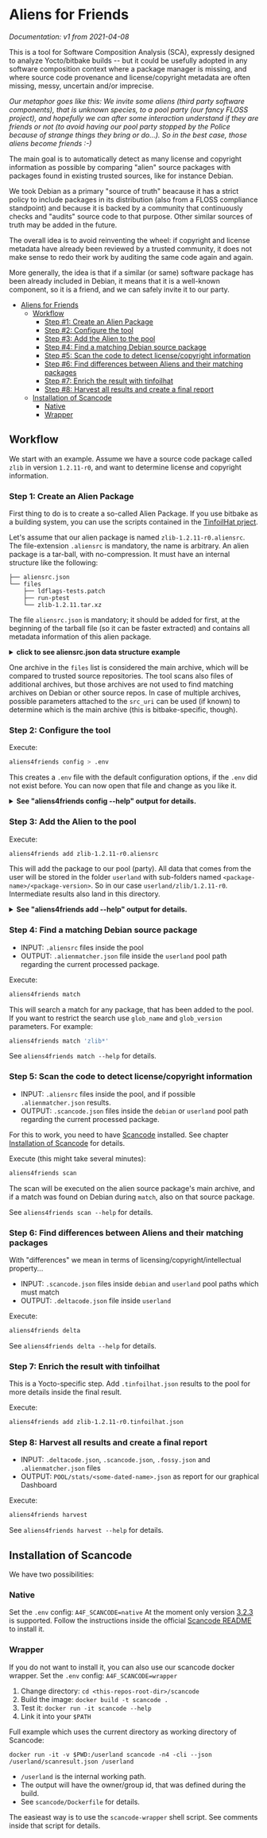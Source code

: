 # Aliens for Friends

*Documentation: v1 from 2021-04-08*

This is a tool for Software Composition Analysis (SCA), expressly designed to
analyze Yocto/bitbake builds -- but it could be usefully adopted in any software
composition context where a package manager is missing, and where source code
provenance and license/copyright metadata are often missing, messy, uncertain
and/or imprecise.

*Our metaphor goes like this: We invite some aliens (third party software
components), that is unknown species, to a pool party (our fancy FLOSS
project), and hopefully we can after some interaction understand if they are
friends or not (to avoid having our pool party stopped by the Police because of
strange things they bring or do...). So in the best case, those aliens become
friends :-)*

The main goal is to automatically detect as many license and copyright
information as possible by comparing "alien" source packages with packages found
in existing trusted sources, like for instance Debian.

We took Debian as a primary "source of truth" beacause it has a strict policy to
include packages in its distribution (also from a FLOSS compliance standpoint)
and because it is backed by a community that continuously checks and "audits"
source code to that purpose. Other similar sources of truth may be added in the
future.

The overall idea is to avoid reinventing the wheel: if copyright and license
metadata have already been reviewed by a trusted community, it does not make
sense to redo their work by auditing the same code again and again.

More generally, the idea is that if a similar (or same) software package has
been already included in Debian, it means that it is a well-known component, so
it is a friend, and we can safely invite it to our party.


- [Aliens for Friends](#aliens-for-friends)
	- [Workflow](#workflow)
		- [Step #1: Create an Alien Package](#step-1-create-an-alien-package)
		- [Step #2: Configure the tool](#step-2-configure-the-tool)
		- [Step #3: Add the Alien to the pool](#step-3-add-the-alien-to-the-pool)
		- [Step #4: Find a matching Debian source package](#step-4-find-a-matching-debian-source-package)
		- [Step #5: Scan the code to detect license/copyright information](#step-5-scan-the-code-to-detect-licensecopyright-information)
		- [Step #6: Find differences between Aliens and their matching packages](#step-6-find-differences-between-aliens-and-their-matching-packages)
		- [Step #7: Enrich the result with tinfoilhat](#step-7-enrich-the-result-with-tinfoilhat)
		- [Step #8: Harvest all results and create a final report](#step-8-harvest-all-results-and-create-a-final-report)
	- [Installation of Scancode](#installation-of-scancode)
		- [Native](#native)
		- [Wrapper](#wrapper)

## Workflow

We start with an example. Assume we have a source code package called `zlib` in
version `1.2.11-r0`, and want to determine license and copyright information.



### Step 1: Create an Alien Package

First thing to do is to create a so-called Alien Package. If you use bitbake as
a building system, you can use the scripts contained in the [TinfoilHat
prject](https://git.ostc-eu.org/oss-compliance/toolchain/tinfoilhat).

Let's assume that our alien package is named `zlib-1.2.11-r0.aliensrc`. The
file-extension `.aliensrc` is mandatory, the name is arbitrary. An alien package
is a tar-ball, with no-compression. It must have an internal structure like
the following:

```
├── aliensrc.json
└── files
    ├── ldflags-tests.patch
    ├── run-ptest
    └── zlib-1.2.11.tar.xz
```

The file `aliensrc.json` is mandatory; it should be added for first, at the beginning of the tarball file (so it can be faster extracted) and contains all metadata information of this alien package.

<p><details>
<summary><b>click to see aliensrc.json data structure example</b></summary>

<!--  hacky trick: using python syntax highlightning to be able to put comments, not allowed in json -->

```python
{
    "version": 1,                   # the version of this json spec
    "source_package": {             # the data part of this source package
        "name": [                   # some packages have more than one name/alias, ordered by priority (top=most important)
            "zlib"
        ],
        "version": "1.2.11-r0",
        "manager": "bitbake",       # the build system from where we extracted this source package
        "metadata": {               # any metadata (tipically, metadata extracted from the build system).
                                    # This structure is not defined, nor mandatory
                       "name": "zlib",
                       "base_name": "zlib",
                       "version": "1.2.11",
                       "revision": "r0",
                       "package_arch": "armv7vet2hf-neon",
                       "author": null,
                       "homepage": "http://zlib.net/",
                       "summary": "Zlib Compression Library",
                       "description": "Zlib is a general-purpose, patent-free, lossless data compression library which is used by many different programs.",
                       "license": "Zlib",
                       "depends": "virtual/arm-poky-linux-musleabi-gcc virtual/arm-poky-linux-musleabi-compilerlibs virtual/libc ",
                       "provides": "zlib ",
                       "cve_product": null
		},
        "files": [                  # files, that are included in the "files" folder inside the alien package
            {
                "name": "zlib-1.2.11.tar.xz",
                                    # the file name
                "sha1": "e1cb0d5c92da8e9a8c2635dfa249c341dfd00322",
                                    # file checksum (only sha1 is supported)
                "src_uri": "https://downloads.sourceforge.net/libpng/zlib/1.2.11/zlib-1.2.11.tar.xz",
                                    # the provenance, that is, the place where the upstram package came from
                "files_in_archive": 253
                                    # The file count inside the tarball archive
            },
            {
                "name": "ldflags-tests.patch",
                "sha1": "f370a10d1a454cdcd07a8d164fe0d65b32b6d2a9",
                "src_uri": "file://ldflags-tests.patch",
                                    # the provenance: in this case "unknown",
                                    # since the file was just added from a filesystem
                "files_in_archive": false
                                    # false, if no archive, 0 if the archive is empty
            }
        ]
    }
}
```

</details></p>

One archive in the `files` list is considered the main archive, which will be
compared to trusted source repositories. The tool scans also files of additional
archives, but those archives are not used to find matching archives on Debian or
other source repos. In case of multiple archives, possible parameters attached to the
`src_uri` can be used (if known) to determine which is the main archive (this is
bitbake-specific, though).

### Step 2: Configure the tool

Execute:
```sh
aliens4friends config > .env
```

This creates a `.env` file with the default configuration options, if the `.env`
did not exist before. You can now open that file and change as you like it.

<p><details>
<summary><b>See "aliens4friends config --help" output for details.</b></summary>

```
Environmental variables:
  - A4F_POOL        : Path to the cache pool
  - A4F_CACHE       : True/False, if cache should be used or overwritten (default = True)
  - A4F_DEBUG       : Debug level as seen inside the "logging" package (default = INFO)
  - A4F_SCANCODE    : wrapper/native, whether we use a natively installed scancode or
                      run it from our docker wrapper (default = native)
  - A4F_PRINTRESULT : Print results also to stdout
  - SPDX_TOOLS_CMD  : command to invoke java spdx tools (default =
                      'java -jar /usr/local/lib/spdx-tools-2.2.5-jar-with-dependencies.jar')
  - FOSSY_USER,
    FOSSY_PASSWORD,
    FOSSY_GROUP_ID,
    FOSSY_SERVER    : parameters to access fossology server
	                  (defaults: 'fossy', 'fossy', 3, 'http://localhost/repo').
```
</details></p>


### Step 3: Add the Alien to the pool

Execute:
```sh
aliens4friends add zlib-1.2.11-r0.aliensrc
```

This will add the package to our pool (party). All data that comes from the user will be stored in the folder `userland` with sub-folders named `<package-name>/<package-version>`. So in our case `userland/zlib/1.2.11-r0`. Intermediate results also land in this directory.

<p><details>
<summary><b>See "aliens4friends add --help" output for details.</b></summary>

```
usage: aliens4friends add [-h] [-i] [-v | -q] [FILES [FILES ...]]

positional arguments:
  FILES               The Alien Packages (also wildcards allowed)

optional arguments:
  -h, --help          show this help message and exit
  -i, --ignore-cache  Ignore the cache pool and overwrite existing results and tmp files. This overrides the A4F_CACHE env var.
  -v, --verbose       Show debug output. This overrides the A4F_LOGLEVEL env var.
  -q, --quiet         Show only warnings and errors. This overrides the A4F_LOGLEVEL env var.
```

</details></p>

### Step 4: Find a matching Debian source package

- INPUT: `.aliensrc` files inside the pool
- OUTPUT: `.alienmatcher.json` file inside the `userland` pool path regarding
  the current processed package.

Execute:
```sh
aliens4friends match
```

This will search a match for any package, that has been added to the pool. If
you want to restrict the search use `glob_name` and `glob_version` parameters.
For example:

```sh
aliens4friends match 'zlib*'
```

See `aliens4friends match --help` for details.

### Step 5: Scan the code to detect license/copyright information

- INPUT: `.aliensrc` files inside the pool, and if possible `.alienmatcher.json`
  results.
- OUTPUT: `.scancode.json` files inside the `debian` or `userland` pool path
  regarding the current processed package.

For this to work, you need to have
[Scancode](https://github.com/nexB/scancode-toolkit) installed. See chapter
[Installation of Scancode](#installation-of-scancode) for details.

Execute (this might take several minutes):
```sh
aliens4friends scan
```

The scan will be executed on the alien source package's main archive, and if a
match was found on Debian during `match`, also on that source package.

See `aliens4friends scan --help` for details.

### Step 6: Find differences between Aliens and their matching packages

With "differences" we mean in terms of licensing/copyright/intellectual property...

- INPUT: `.scancode.json` files inside `debian` and `userland` pool paths which
  must match
- OUTPUT: `.deltacode.json` file inside `userland`

Execute:
```sh
aliens4friends delta
```

See `aliens4friends delta --help` for details.

### Step 7: Enrich the result with tinfoilhat

This is a Yocto-specific step. Add `.tinfoilhat.json` results to the pool for
more details inside the final result.

Execute:
```sh
aliens4friends add zlib-1.2.11-r0.tinfoilhat.json
```

### Step 8: Harvest all results and create a final report

- INPUT: `.deltacode.json`, `.scancode.json`, `.fossy.json` and `.alienmatcher.json` files
- OUTPUT: `POOL/stats/<some-dated-name>.json` as report for our graphical Dashboard

Execute:
```sh
aliens4friends harvest
```

See `aliens4friends harvest --help` for details.

## Installation of Scancode

We have two possibilities:

### Native
Set the `.env` config: `A4F_SCANCODE=native`
At the moment only version
[3.2.3](https://github.com/nexB/scancode-toolkit/releases/tag/v3.2.3) is
supported. Follow the instructions inside the official [Scancode
README](https://github.com/nexB/scancode-toolkit#readme) to install it.

### Wrapper
If you do not want to install it, you can also use our scancode
docker wrapper. Set the `.env` config: `A4F_SCANCODE=wrapper`

1) Change directory: `cd <this-repos-root-dir>/scancode`
2) Build the image: `docker build -t scancode .`
3) Test it: `docker run -it scancode --help`
4) Link it into your `$PATH`

Full example which uses the current directory as working directory of Scancode:
```
docker run -it -v $PWD:/userland scancode -n4 -cli --json /userland/scanresult.json /userland
```
- `/userland` is the internal working path.
- The output will have the owner/group id, that was defined during the build.
- See `scancode/Dockerfile` for details.

The easieast way is to use the `scancode-wrapper` shell script. See comments
inside that script for details.
